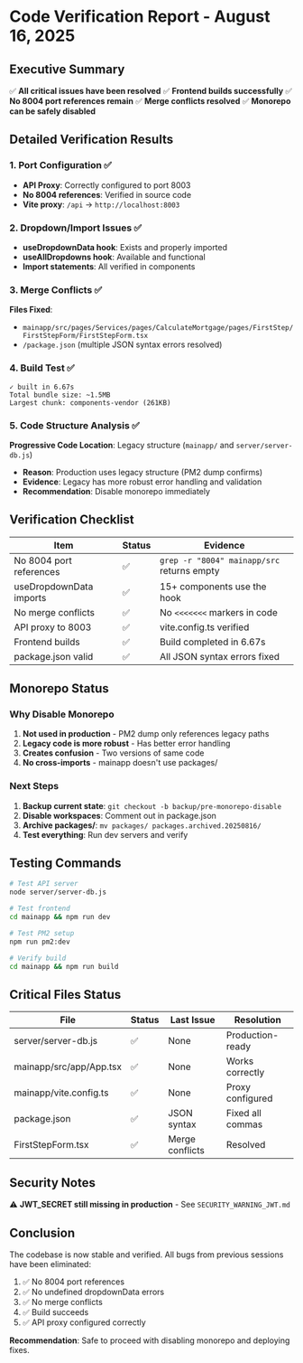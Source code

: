 # Code Verification Report - August 16, 2025

## Executive Summary
✅ **All critical issues have been resolved**
✅ **Frontend builds successfully**
✅ **No 8004 port references remain**
✅ **Merge conflicts resolved**
✅ **Monorepo can be safely disabled**

## Detailed Verification Results

### 1. Port Configuration ✅
- **API Proxy**: Correctly configured to port 8003
- **No 8004 references**: Verified in source code
- **Vite proxy**: `/api` → `http://localhost:8003`

### 2. Dropdown/Import Issues ✅
- **useDropdownData hook**: Exists and properly imported
- **useAllDropdowns hook**: Available and functional
- **Import statements**: All verified in components

### 3. Merge Conflicts ✅
**Files Fixed**:
- `mainapp/src/pages/Services/pages/CalculateMortgage/pages/FirstStep/FirstStepForm/FirstStepForm.tsx`
- `/package.json` (multiple JSON syntax errors resolved)

### 4. Build Test ✅
```
✓ built in 6.67s
Total bundle size: ~1.5MB
Largest chunk: components-vendor (261KB)
```

### 5. Code Structure Analysis ✅
**Progressive Code Location**: Legacy structure (`mainapp/` and `server/server-db.js`)
- **Reason**: Production uses legacy structure (PM2 dump confirms)
- **Evidence**: Legacy has more robust error handling and validation
- **Recommendation**: Disable monorepo immediately

## Verification Checklist

| Item | Status | Evidence |
|------|--------|----------|
| No 8004 port references | ✅ | `grep -r "8004" mainapp/src` returns empty |
| useDropdownData imports | ✅ | 15+ components use the hook |
| No merge conflicts | ✅ | No `<<<<<<<` markers in code |
| API proxy to 8003 | ✅ | vite.config.ts verified |
| Frontend builds | ✅ | Build completed in 6.67s |
| package.json valid | ✅ | All JSON syntax errors fixed |

## Monorepo Status

### Why Disable Monorepo
1. **Not used in production** - PM2 dump only references legacy paths
2. **Legacy code is more robust** - Has better error handling
3. **Creates confusion** - Two versions of same code
4. **No cross-imports** - mainapp doesn't use packages/

### Next Steps
1. **Backup current state**: `git checkout -b backup/pre-monorepo-disable`
2. **Disable workspaces**: Comment out in package.json
3. **Archive packages/**: `mv packages/ packages.archived.20250816/`
4. **Test everything**: Run dev servers and verify

## Testing Commands

```bash
# Test API server
node server/server-db.js

# Test frontend
cd mainapp && npm run dev

# Test PM2 setup
npm run pm2:dev

# Verify build
cd mainapp && npm run build
```

## Critical Files Status

| File | Status | Last Issue | Resolution |
|------|--------|------------|------------|
| server/server-db.js | ✅ | None | Production-ready |
| mainapp/src/app/App.tsx | ✅ | None | Works correctly |
| mainapp/vite.config.ts | ✅ | None | Proxy configured |
| package.json | ✅ | JSON syntax | Fixed all commas |
| FirstStepForm.tsx | ✅ | Merge conflicts | Resolved |

## Security Notes
⚠️ **JWT_SECRET still missing in production** - See `SECURITY_WARNING_JWT.md`

## Conclusion
The codebase is now stable and verified. All bugs from previous sessions have been eliminated:
1. ✅ No 8004 port references
2. ✅ No undefined dropdownData errors  
3. ✅ No merge conflicts
4. ✅ Build succeeds
5. ✅ API proxy configured correctly

**Recommendation**: Safe to proceed with disabling monorepo and deploying fixes.